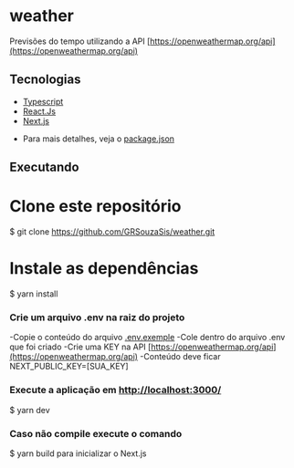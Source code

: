 # weather
Previsões do tempo utilizando a API [https://openweathermap.org/api](https://openweathermap.org/api)

## Tecnologias
  - [Typescript](https://www.typescriptlang.org/)
  - [React.Js](https://pt-br.reactjs.org/)
  - [Next.js](https://nextjs.org/)
  * Para mais detalhes, veja o [package.json](https://github.com/GRSouzaSis/weather/blob/master/package.json)
## Executando
 # Clone este repositório
 $ git clone https://github.com/GRSouzaSis/weather.git

 # Instale as dependências
 $ yarn install

### Crie um arquivo .env na raiz do projeto
  -Copie o conteúdo do arquivo [.env.exemple](https://github.com/GRSouzaSis/weather/blob/master/.env.exemple)
  -Cole dentro do arquivo .env que foi criado
  -Crie uma KEY na API [https://openweathermap.org/api](https://openweathermap.org/api)
  -Conteúdo deve ficar NEXT_PUBLIC_KEY=[SUA_KEY]

 ### Execute a aplicação em [http://localhost:3000/](http://localhost:3000/)
 $ yarn dev

 ### Caso não compile execute o comando
 $ yarn build para inicializar o Next.js
